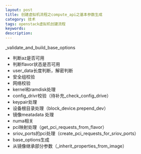 ```yaml
---
layout: post
title: 创建虚拟机流程之compute_api之基本参数生成
category: 技术
tags: openstack虚拟机创建流程
keywords: 
description: 
---
```


_validate_and_build_base_options

- 判断az是否可用
- 判断flavor状态是否可用
- user_data长度判断，解密判断
- 安全组校验
- 网络校验
- kernel和ramdisk处理
- config_drivr校验（待补充_check_config_drive）
- keypair处理
- 设备根目录处理（block_device.prepend_dev）
- 镜像meatadata 处理
- numa相关
- pci映射处理（get_pci_requests_from_flavor）
- sriov_ports的pci处理（create_pci_requests_for_sriov_ports）
- base_options生成
- 从镜像继承部分参数（_inherit_properties_from_image）